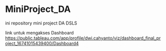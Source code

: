 # MiniProject_DA
ini repository mini project DA DSLS

link untuk mengakses Dashboard https://public.tableau.com/app/profile/dwi.cahyanto/viz/dashboard_final_project_16741015439400/Dashboard4
